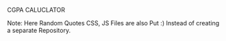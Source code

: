 CGPA CALUCLATOR

Note: 
Here Random Quotes CSS, JS Files are also Put :) 
Instead of creating a separate Repository.
